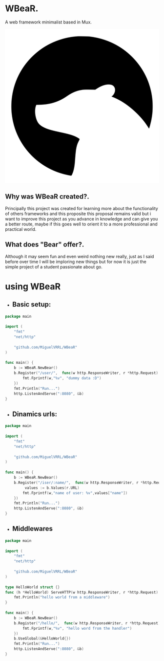 # WBeaR.
A web framework minimalist based in Mux.

![alt text](https://github.com/MiguelVRRL/WBeaR/blob/main/logo/WBeaR.svg)

## Why was WBeaR created?.
Principally this project was created for learning more about the functionality of others
frameworks and this proposite this proposal remains valid but i want to improve this project
as you advance in knowledge and can give you a better route, maybe if this goes well
to orient it to a more professional and practical world.

## What does "Bear" offer?.
Although it may seem fun and even weird nothing new really, just as I said before over time I
will be imploring new things but for now it is just the simple project of a student passionate about go.

# using WBeaR

- ## Basic setup:
```go
package main

import (
	"fmt"
	"net/http"

    "github.com/MiguelVRRL/WBeaR"
)

func main() {
	b := WBeaR.NewBear()
    b.Register("/user/",  func(w http.ResponseWriter, r *http.Request) {
        fmt.Fprintf(w,"%v", "dummy data :D")
    })
	fmt.Println("Run...")
	http.ListenAndServe(":8080", &b)
}
```

- ## Dinamics urls:
```go
package main

import (
	"fmt"
	"net/http"

    "github.com/MiguelVRRL/WBeaR"
)

func main() {
	b := WBeaR.NewBear()
    b.Register("/iser/:name/",  func(w http.ResponseWriter, r *http.Request) {
         values := b.Values(r.URL)
        fmt.Fprintf(w,"name of user: %v",values["name"])
    })
	fmt.Println("Run...")
	http.ListenAndServe(":8080", &b)
}
```
- ## Middlewares
```go
package main

import (
	"fmt"
	"net/http"

    "github.com/MiguelVRRL/WBeaR"
)

type HelloWorld struct {}
func (h *HelloWorld) ServeHTTP(w http.ResponseWriter, r *http.Request) {
	fmt.Println("hello world from a middleware")
}

func main() {
	b := WBeaR.NewBear()
    b.Register("/hello/",  func(w http.ResponseWriter, r *http.Request) {
        fmt.Fprintf(w,"%v", "hello word from the handler")
    })
	b.UseGlobal(&HelloWorld{})
	fmt.Println("Run...")
	http.ListenAndServe(":8080", &b)
}
```
